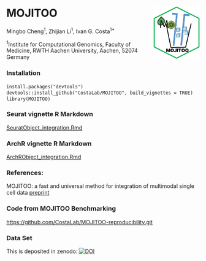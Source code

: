 # MOJITOO<img src="inst/figures/LOGO.png" align="right" width="120" />
Mingbo Cheng<sup>1</sup>,
Zhijian Li<sup>1</sup>,
Ivan G. Costa<sup>1*</sup>


<sup>1</sup>Institute for Computational Genomics, Faculty of Medicine, RWTH Aachen University, Aachen, 52074 Germany

### Installation
```{r}
install.packages("devtools")
devtools::install_github("CostaLab/MOJITOO", build_vignettes = TRUE)
library(MOJITOO)
```



### Seurat vignette R Markdown
[SeuratObject_integration.Rmd](vignettes/SeuratObject_integration.Rmd)


### ArchR vignette R Markdown
[ArchRObject_integration.Rmd](vignettes/ArchRObject_integration.Rmd)


### References:
MOJITOO: a fast and universal method for integration of multimodal single cell data [preprint](https://www.biorxiv.org/content/10.1101/2022.01.19.476907v1)

### Code from MOJITOO Benchmarking

https://github.com/CostaLab/MOJITOO-reproducibility.git

### Data Set

This is deposited in zenodo: [![DOI](https://zenodo.org/badge/DOI/10.5281/zenodo.6348128.svg)](https://doi.org/10.5281/zenodo.6348128)
